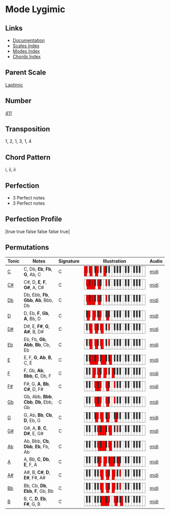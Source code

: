 # Mode Lygimic

## Links

- [Documentation](README.md)
- [Scales Index](Scales.md)
- [Modes Index](Modes.md)
- [Chords Index](Chords.md)

## Parent Scale

[Laptimic](ScaleLaptimic.md)

## Number

[411](https://ianring.com/musictheory/scales/411)

## Transposition

1, 2, 1, 3, 1, 4

## Chord Pattern

i, ii, ii

## Perfection

- 3 Perfect notes
- 3 Perfect notes

## Perfection Profile

[true true false false false true]

## Permutations

| Tonic | Notes | Signature | Illustration | Audio |
|-------|-------|-----------|--------------|-------|
| [C](ModeCNaturalLygimic.md) | C, Db, **Eb**, **Fb**, **G**, Ab, C | C | ![CNaturalLygimic](ModeCNaturalLygimic.png) | [midi](https://github.com/edipermadi/music/blob/main/docs/ModeCNaturalLygimic.mid?raw=true) |
| [C#](ModeCSharpLygimic.md) | C#, D, **E**, **F**, **G#**, A, C# | C | ![CSharpLygimic](ModeCSharpLygimic.png) | [midi](https://github.com/edipermadi/music/blob/main/docs/ModeCSharpLygimic.mid?raw=true) |
| [Db](ModeDFlatLygimic.md) | Db, Ebb, **Fb**, **Gbb**, **Ab**, Bbb, Db | C | ![DFlatLygimic](ModeDFlatLygimic.png) | [midi](https://github.com/edipermadi/music/blob/main/docs/ModeDFlatLygimic.mid?raw=true) |
| [D](ModeDNaturalLygimic.md) | D, Eb, **F**, **Gb**, **A**, Bb, D | C | ![DNaturalLygimic](ModeDNaturalLygimic.png) | [midi](https://github.com/edipermadi/music/blob/main/docs/ModeDNaturalLygimic.mid?raw=true) |
| [D#](ModeDSharpLygimic.md) | D#, E, **F#**, **G**, **A#**, B, D# | C | ![DSharpLygimic](ModeDSharpLygimic.png) | [midi](https://github.com/edipermadi/music/blob/main/docs/ModeDSharpLygimic.mid?raw=true) |
| [Eb](ModeEFlatLygimic.md) | Eb, Fb, **Gb**, **Abb**, **Bb**, Cb, Eb | C | ![EFlatLygimic](ModeEFlatLygimic.png) | [midi](https://github.com/edipermadi/music/blob/main/docs/ModeEFlatLygimic.mid?raw=true) |
| [E](ModeENaturalLygimic.md) | E, F, **G**, **Ab**, **B**, C, E | C | ![ENaturalLygimic](ModeENaturalLygimic.png) | [midi](https://github.com/edipermadi/music/blob/main/docs/ModeENaturalLygimic.mid?raw=true) |
| [F](ModeFNaturalLygimic.md) | F, Gb, **Ab**, **Bbb**, **C**, Db, F | C | ![FNaturalLygimic](ModeFNaturalLygimic.png) | [midi](https://github.com/edipermadi/music/blob/main/docs/ModeFNaturalLygimic.mid?raw=true) |
| [F#](ModeFSharpLygimic.md) | F#, G, **A**, **Bb**, **C#**, D, F# | C | ![FSharpLygimic](ModeFSharpLygimic.png) | [midi](https://github.com/edipermadi/music/blob/main/docs/ModeFSharpLygimic.mid?raw=true) |
| [Gb](ModeGFlatLygimic.md) | Gb, Abb, **Bbb**, **Cbb**, **Db**, Ebb, Gb | C | ![GFlatLygimic](ModeGFlatLygimic.png) | [midi](https://github.com/edipermadi/music/blob/main/docs/ModeGFlatLygimic.mid?raw=true) |
| [G](ModeGNaturalLygimic.md) | G, Ab, **Bb**, **Cb**, **D**, Eb, G | C | ![GNaturalLygimic](ModeGNaturalLygimic.png) | [midi](https://github.com/edipermadi/music/blob/main/docs/ModeGNaturalLygimic.mid?raw=true) |
| [G#](ModeGSharpLygimic.md) | G#, A, **B**, **C**, **D#**, E, G# | C | ![GSharpLygimic](ModeGSharpLygimic.png) | [midi](https://github.com/edipermadi/music/blob/main/docs/ModeGSharpLygimic.mid?raw=true) |
| [Ab](ModeAFlatLygimic.md) | Ab, Bbb, **Cb**, **Dbb**, **Eb**, Fb, Ab | C | ![AFlatLygimic](ModeAFlatLygimic.png) | [midi](https://github.com/edipermadi/music/blob/main/docs/ModeAFlatLygimic.mid?raw=true) |
| [A](ModeANaturalLygimic.md) | A, Bb, **C**, **Db**, **E**, F, A | C | ![ANaturalLygimic](ModeANaturalLygimic.png) | [midi](https://github.com/edipermadi/music/blob/main/docs/ModeANaturalLygimic.mid?raw=true) |
| [A#](ModeASharpLygimic.md) | A#, B, **C#**, **D**, **E#**, F#, A# | C | ![ASharpLygimic](ModeASharpLygimic.png) | [midi](https://github.com/edipermadi/music/blob/main/docs/ModeASharpLygimic.mid?raw=true) |
| [Bb](ModeBFlatLygimic.md) | Bb, Cb, **Db**, **Ebb**, **F**, Gb, Bb | C | ![BFlatLygimic](ModeBFlatLygimic.png) | [midi](https://github.com/edipermadi/music/blob/main/docs/ModeBFlatLygimic.mid?raw=true) |
| [B](ModeBNaturalLygimic.md) | B, C, **D**, **Eb**, **F#**, G, B | C | ![BNaturalLygimic](ModeBNaturalLygimic.png) | [midi](https://github.com/edipermadi/music/blob/main/docs/ModeBNaturalLygimic.mid?raw=true) |
